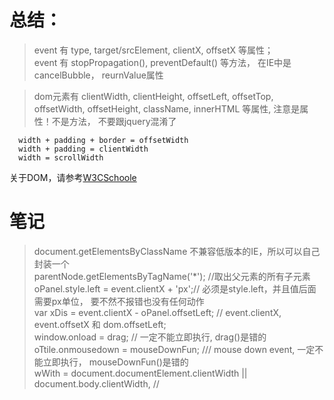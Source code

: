 # 总结：
> event 有 type, target/srcElement, clientX, offsetX 等属性；  
> event 有 stopPropagation(), preventDefault() 等方法， 在IE中是 cancelBubble， reurnValue属性   

> dom元素有 clientWidth, clientHeight, offsetLeft, offsetTop, offsetWidth, offsetHeight, className, innerHTML 等属性, 注意是属性！不是方法， 不要跟jquery混淆了   
```
  width + padding + border = offsetWidth
  width + padding = clientWidth
  width = scrollWidth
```

关于DOM，请参考[W3CSchoole](http://www.w3school.com.cn/jsref/dom_obj_document.asp)


# 笔记
 > document.getElementsByClassName 不兼容低版本的IE，所以可以自己封装一个   
 > parentNode.getElementsByTagName('*'); //取出父元素的所有子元素   
 > oPanel.style.left = event.clientX + 'px';// 必须是style.left，并且值后面需要px单位， 要不然不报错也没有任何动作   
 > var xDis = event.clientX - oPanel.offsetLeft; // event.clientX, event.offsetX 和 dom.offsetLeft;   
 > window.onload = drag; // 一定不能立即执行, drag()是错的   
   oTtile.onmousedown = mouseDownFun; /// mouse down event, 一定不能立即执行， mouseDownFun()是错的   
 > wWith = document.documentElement.clientWidth || document.body.clientWidth, //   
 



